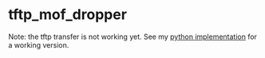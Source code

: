 # tftp_mof_dropper

Note: the tftp transfer is not working yet. See my [python implementation](https://github.com/cortex42/python_tftp_mof_dropper) for a working version.
